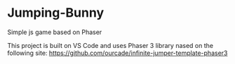 # Jumping-Bunny
Simple js game based on Phaser

This project is built on VS Code and uses Phaser 3 library nased on the following site: https://github.com/ourcade/infinite-jumper-template-phaser3
